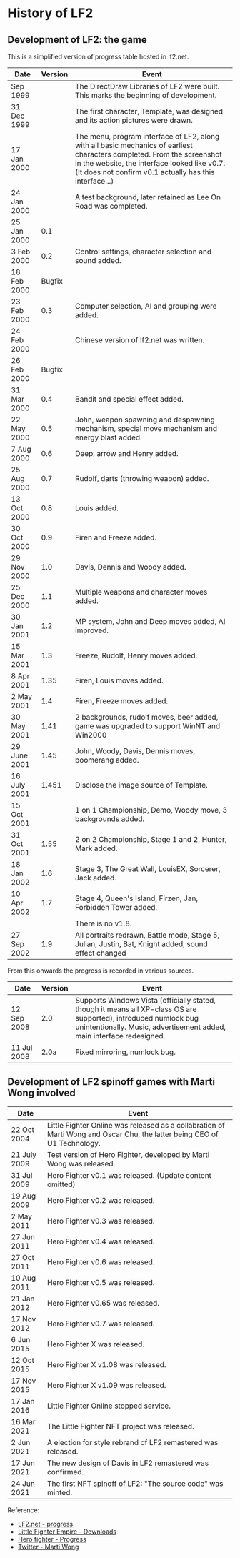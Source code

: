 # History of LF2

## Development of LF2: the game

This is a simplified version of progress table hosted in lf2.net.

| Date | Version | Event |
| --- | --- | --- |
| Sep 1999 | | The DirectDraw Libraries of LF2 were built. This marks the beginning of development.
| 31 Dec 1999 | | The first character, Template, was designed and its action pictures were drawn.
| 17 Jan 2000 | | The menu, program interface of LF2, along with all basic mechanics of earliest characters completed. From the screenshot in the website, the interface looked like v0.7. (It does not confirm v0.1 actually has this interface...)
| 24 Jan 2000 | | A test background, later retained as Lee On Road was completed.
| 25 Jan 2000 | 0.1 | 
| 3 Feb 2000 | 0.2 | Control settings, character selection and sound added.
| 18 Feb 2000 | Bugfix | 
| 23 Feb 2000 | 0.3 | Computer selection, AI and grouping were added.
| 24 Feb 2000 | | Chinese version of lf2.net was written.
| 26 Feb 2000 | Bugfix |
| 31 Mar 2000 | 0.4 | Bandit and special effect added.
| 22 May 2000 | 0.5 | John, weapon spawning and despawning mechanism, special move mechanism and energy blast added.
| 7 Aug 2000 | 0.6 | Deep, arrow and Henry added.
| 25 Aug 2000 | 0.7 | Rudolf, darts (throwing weapon) added.
| 13 Oct 2000 | 0.8 | Louis added.
| 30 Oct 2000 | 0.9 | Firen and Freeze added.
| 29 Nov 2000 | 1.0 | Davis, Dennis and Woody added.
| 25 Dec 2000 | 1.1 | Multiple weapons and character moves added.
| 30 Jan 2001 | 1.2 | MP system, John and Deep moves added, AI improved.
| 15 Mar 2001 | 1.3 | Freeze, Rudolf, Henry moves added.
| 8 Apr 2001 | 1.35 | Firen, Louis moves added.
| 2 May 2001 | 1.4 | Firen, Freeze moves added.
| 30 May 2001 | 1.41 | 2 backgrounds, rudolf moves, beer added, game was upgraded to support WinNT and Win2000
| 29 June 2001 | 1.45 | John, Woody, Davis, Dennis moves, boomerang added.
| 16 July 2001 | 1.451 | Disclose the image source of Template.
| 15 Oct 2001 | | 1 on 1 Championship, Demo, Woody move, 3 backgrounds added.
| 31 Oct 2001 | 1.55 | 2 on 2 Championship, Stage 1 and 2, Hunter, Mark added.
| 18 Jan 2002 | 1.6 | Stage 3, The Great Wall, LouisEX, Sorcerer, Jack added.
| 10 Apr 2002 | 1.7 | Stage 4, Queen's Island, Firzen, Jan, Forbidden Tower added.
| | | There is no v1.8.
| 27 Sep 2002 | 1.9 | All portraits redrawn, Battle mode, Stage 5, Julian, Justin, Bat, Knight added, sound effect changed

From this onwards the progress is recorded in various sources.

| Date | Version | Event |
| --- | --- | --- |
| 12 Sep 2008 | 2.0 | Supports Windows Vista (officially stated, though it means all XP-class OS are supported), introduced numlock bug  unintentionally. Music, advertisement added, main interface redesigned.
| 11 Jul 2008 | 2.0a | Fixed mirroring, numlock bug.

## Development of LF2 spinoff games with Marti Wong involved

| Date | Event |
| --- | --- |
| 22 Oct 2004 | Little Fighter Online was released as a collabration of Marti Wong and Oscar Chu, the latter being CEO of U1 Technology.
| 21 July 2009 | Test version of Hero Fighter, developed by Marti Wong was released.
| 31 Jul 2009 | Hero Fighter v0.1 was released. (Update content omitted)
| 19 Aug 2009 | Hero Fighter v0.2 was released.
| 2 May 2011 | Hero Fighter v0.3 was released.
| 27 Jun 2011 | Hero Fighter v0.4 was released.
| 27 Oct 2011 | Hero Fighter v0.6 was released.
| 10 Aug 2011 | Hero Fighter v0.5 was released.
| 21 Jan 2012 | Hero Fighter v0.65 was released.
| 17 Nov 2012 | Hero Fighter v0.7 was released.
| 6 Jun 2015 | Hero Fighter X was released.
| 12 Oct 2015 | Hero Fighter X v1.08 was released.
| 17 Nov 2015 | Hero Fighter X v1.09 was released.
| 17 Jan 2016 | Little Fighter Online stopped service.
| 16 Mar 2021 | The Little Fighter NFT project was released.
| 2 Jun 2021 | A election for style rebrand of LF2 remastered was released.
| 17 Jun 2021 | The new design of Davis in LF2 remastered was confirmed.
| 24 Jun 2021 | The first NFT spinoff of LF2: "The source code" was minted.

Reference:

- [LF2.net - progress]
- [Little Fighter Empire - Downloads]
- [Hero fighter - Progress]
- [Twitter - Marti Wong]

[//]: # (These are reference links used in the body of this note and get stripped out when the markdown processor does its job. There is no need to format nicely because it shouldn't be seen. Thanks SO - http://stackoverflow.com/questions/4823468/store-comments-in-markdown-syntax)

[LF2.net - progress]: <https://lf2.net/en/progress.html>
[Little Fighter Empire - Downloads]: <https://www.lf-empire.de/lf2-empire/introduction/downloads>
[Hero fighter - Progress]: <http://herofighter.com/log_b5.html>
[Twitter - Marti Wong]: <https://twitter.com/MartiWong>